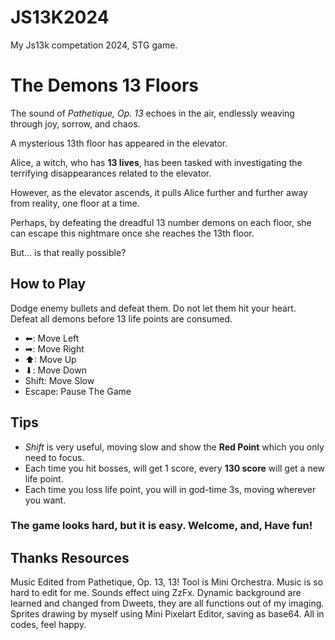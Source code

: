 # JS13K2024
My Js13k competation 2024, STG game.

# The Demons 13 Floors
The sound of *Pathetique, Op. 13* echoes in the air, endlessly weaving through joy, sorrow, and chaos.  

A mysterious 13th floor has appeared in the elevator.  

Alice, a witch, who has **13 lives**, has been tasked with investigating the terrifying disappearances related to the elevator.  

However, as the elevator ascends, it pulls Alice further and further away from reality, one floor at a time.  

Perhaps, by defeating the dreadful 13 number demons on each floor, she can escape this nightmare once she reaches the 13th floor.  

But... is that really possible?

## How to Play
Dodge enemy bullets and defeat them. Do not let them hit your heart. Defeat all demons before 13 life points are consumed. 
- ⬅: Move Left
- ➡: Move Right
- ⬆: Move Up
- ⬇: Move Down
- Shift: Move Slow
- Escape: Pause The Game


## Tips
- *Shift* is very useful, moving slow and show the **Red Point** which you only need to focus.
- Each time you hit bosses, will get 1 score, every **130 score** will get a new life point.
- Each time you loss life point, you will in god-time 3s, moving wherever you want.

### The game looks hard, but it is easy. Welcome, and, Have fun!

## Thanks Resources
Music Edited from Pathetique, Op. 13, 13! Tool is Mini Orchestra. Music is so hard to edit for me.
Sounds effect uing ZzFx.
Dynamic background are learned and changed from Dweets, they are all functions out of my imaging.
Sprites drawing by myself using Mini Pixelart Editor, saving as base64. All in codes, feel happy.

